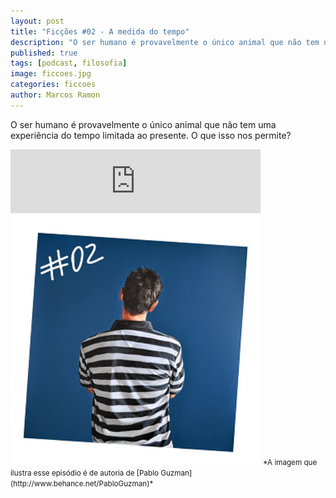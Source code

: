 ```yaml
---
layout: post
title: "Ficções #02 - A medida do tempo"
description: "O ser humano é provavelmente o único animal que não tem uma experiência do tempo limitada ao presente. O que isso nos permite?"
published: true
tags: [podcast, filosofia]
image: ficcoes.jpg
categories: ficcoes
author: Marcos Ramon
---
```


O ser humano é provavelmente o único animal que não tem uma experiência do tempo limitada ao presente. O que isso nos permite?
          
<iframe src="https://anchor.fm/podcastficcoes/embed/episodes/A-medida-do-tempo-e47jdp/a-aggl3o" height="102px" width="400px" frameborder="0" scrolling="no"></iframe>

<img src="/assets/images/02_50.png" height="400" width="400" alt="Pablo Guzman">
<small>*A imagem que ilustra esse episódio é de autoria de [Pablo Guzman](http://www.behance.net/PabloGuzman)*</small>

